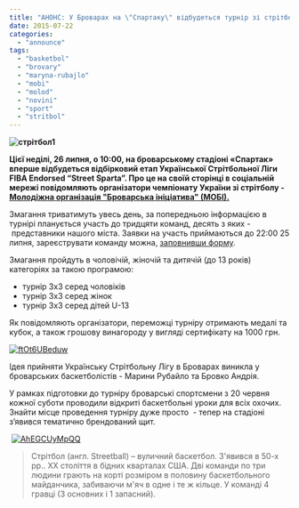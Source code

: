 ```yaml
---
title: "АНОНС: У Броварах на \"Спартаку\" відбудеться турнір зі стрітболу \"Street Sparta\""
date: 2015-07-22
categories: 
  - "announce"
tags: 
  - "basketbol"
  - "brovary"
  - "maryna-rubajlo"
  - "mobi"
  - "molod"
  - "novini"
  - "sport"
  - "stritbol"
---
```


**![стрітбол1](https://mpz.brovary.org/wp-content/uploads/2015/07/8TGZlx6jQSc.jpg)**

**Цієї неділі, 26 липня, о 10:00, на броварському стадіоні «Спартак» вперше відбудеться відбірковий етап Української Стрітбольної Ліги FIBA Endorsed “Street Sparta”. Про це на своїй сторінці в соціальній мережі повідомляють організатори чемпіонату України зі стрітболу - [Молодіжна організація "Броварська ініціатива" (МОБІ).](https://vk.com/street_sparta)**

Змагання триватимуть увесь день, за попередньою інформацією в турнірі планується участь до тридцяти команд, десять з яких -  представники нашого міста. Заявки на участь приймаються до 22:00 25 липня, зареєструвати команду можна, [заповнивши форму](http://streetball.in.ua/registration-streetsparta.html).

Змагання пройдуть в чоловічій, жіночій та дитячій (до 13 років) категоріях за такою програмою:

- турнір 3х3 серед чоловіків
- турнір 3х3 серед жінок
- турнір 3х3 серед дітей U-13

Як повідомляють організатори, переможці турніру отримають медалі та кубок, а також грошову винагороду у вигляді сертифікату на 1000 грн.

[![ftOt6UBeduw](https://mpz.brovary.org/wp-content/uploads/2015/07/ftOt6UBeduw.jpg)](https://mpz.brovary.org/wp-content/uploads/2015/07/ftOt6UBeduw.jpg)

Ідея прийняти Українську Стрітбольну Лігу в Броварах виникла у броварських баскетболістів - Марини Рубайло та Бровко Андрія.

У рамках підготовки до турніру броварські спортсмени з 20 червня кожної суботи проводили відкриті баскетбольні уроки для всіх охочих. Знайти місце проведення турніру дуже просто  - тепер на стадіоні з’явився тематично брендований щит.

 [![AhEGCUyMpQQ](https://mpz.brovary.org/wp-content/uploads/2015/07/AhEGCUyMpQQ.jpg)](https://mpz.brovary.org/wp-content/uploads/2015/07/AhEGCUyMpQQ.jpg)

> Стрітбол (англ. Streetball) – вуличний баскетбол. З'явився в 50-х рр.. XX століття в бідних кварталах США. Дві команди по три людини грають на корті розміром в половину баскетбольного майданчика, забиваючи м'яч в одне і те ж кільце. У команді 4 гравці (3 основних і 1 запасний).
